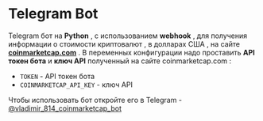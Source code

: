 # Telegram Bot



Telegram бот  на **Python** , с использованием **webhook** , для получения информации о стоимости криптовалют , в долларах США , на сайте [**coinmarketcap.com**](https://coinmarketcap.com) .
В переменных конфигурации надо проставить __API токен бота__ и  __ключ API__ полученный на сайте coinmarketcap.com :

- `TOKEN` - API токен бота
- `COINMARKETCAP_API_KEY` - ключ API

Чтобы использовать бот откройте его в Telegram - [@vladimir_814_coinmarketcap_bot](https://t.me/vladimir_814_first_bot)